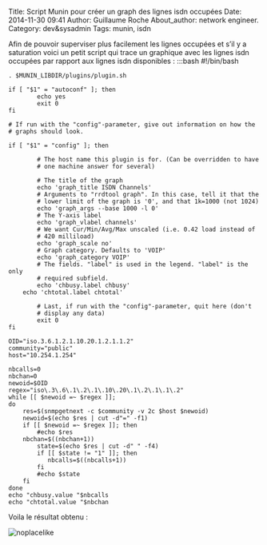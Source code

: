 Title: Script Munin pour créer un graph des lignes isdn occupées
Date: 2014-11-30 09:41
Author: Guillaume Roche
About_author: network engineer.
Category: dev&sysadmin
Tags: munin, isdn

Afin de pouvoir superviser plus facilement les lignes occupées et s’il y a saturation voici un petit script qui trace un graphique avec les lignes isdn occupées par rapport aux lignes isdn disponibles :
	:::bash
	#!/bin/bash
	 
	. $MUNIN_LIBDIR/plugins/plugin.sh
	 
	if [ "$1" = "autoconf" ]; then
	        echo yes
	        exit 0
	fi
	 
	# If run with the "config"-parameter, give out information on how the
	# graphs should look.
	 
	if [ "$1" = "config" ]; then
	 
	        # The host name this plugin is for. (Can be overridden to have
	        # one machine answer for several)
	 
	        # The title of the graph
	        echo 'graph_title ISDN Channels'
	        # Arguments to "rrdtool graph". In this case, tell it that the
	        # lower limit of the graph is '0', and that 1k=1000 (not 1024)
	        echo 'graph_args --base 1000 -l 0'
	        # The Y-axis label
	        echo 'graph_vlabel channels'
	        # We want Cur/Min/Avg/Max unscaled (i.e. 0.42 load instead of
	        # 420 milliload)
	        echo 'graph_scale no'
	        # Graph category. Defaults to 'VOIP'
	        echo 'graph_category VOIP'
	        # The fields. "label" is used in the legend. "label" is the only
	        # required subfield.
	        echo 'chbusy.label chbusy'
	    echo 'chtotal.label chtotal'
	 
	        # Last, if run with the "config"-parameter, quit here (don't
	        # display any data)
	        exit 0
	fi
	 
	OID="iso.3.6.1.2.1.10.20.1.2.1.1.2"
	community="public"
	host="10.254.1.254"
	 
	nbcalls=0
	nbchan=0
	newoid=$OID
	regex="iso\.3\.6\.1\.2\.1\.10\.20\.1\.2\.1\.1\.2"
	while [[ $newoid =~ $regex ]];
	do
	    res=$(snmpgetnext -c $community -v 2c $host $newoid)
	    newoid=$(echo $res | cut -d"=" -f1)
	    if [[ $newoid =~ $regex ]]; then
	        #echo $res
	    nbchan=$((nbchan+1))
	        state=$(echo $res | cut -d" " -f4)
	        if [[ $state != "1" ]]; then
	           nbcalls=$((nbcalls+1)) 
	        fi
	        #echo $state
	    fi
	done
	echo "chbusy.value "$nbcalls
	echo "chtotal.value "$nbchan

Voila le résultat obtenu :

![noplacelike](//blog.guigeek.org/images/munin.jpg)